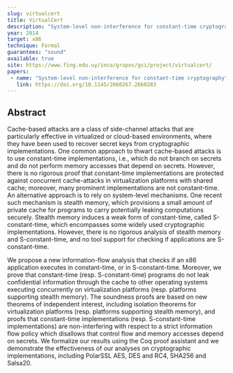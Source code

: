 ```yaml
---
slug: virtualcert
title: VirtualCert
description: "System-level non-interference for constant-time cryptography"
year: 2014
target: x86
technique: Formal
guarantees: "sound"
available: true
site: https://www.fing.edu.uy/inco/grupos/gsi/project/virtualcert/
papers:
 - name: "System-level non-interference for constant-time cryptography"
   link: https://doi.org/10.1145/2660267.2660283
---
```


## Abstract

Cache-based attacks are a class of side-channel attacks that are particularly effective in virtualized or cloud-based environments, where they have been used to recover secret keys from cryptographic implementations. One common approach to thwart cache-based attacks is to use constant-time implementations, i.e., which do not branch on secrets and do not perform memory accesses that depend on secrets. However, there is no rigorous proof that constant-time implementations are protected against concurrent cache-attacks in virtualization platforms with shared cache; moreover, many prominent implementations are not constant-time. An alternative approach is to rely on system-level mechanisms. One recent such mechanism is stealth memory, which provisions a small amount of private cache for programs to carry potentially leaking computations securely. Stealth memory induces a weak form of constant-time, called S-constant-time, which encompasses some widely used cryptographic implementations. However, there is no rigorous analysis of stealth memory and S-constant-time, and no tool support for checking if applications are S-constant-time.

We propose a new information-flow analysis that checks if an x86 application executes in constant-time, or in S-constant-time. Moreover, we prove that constant-time (resp. S-constant-time) programs do not leak confidential information through the cache to other operating systems executing concurrently on virtualization platforms (resp. platforms supporting stealth memory). The soundness proofs are based on new theorems of independent interest, including isolation theorems for virtualization platforms (resp. platforms supporting stealth memory), and proofs that constant-time implementations (resp. S-constant-time implementations) are non-interfering with respect to a strict information flow policy which disallows that control flow and memory accesses depend on secrets. We formalize our results using the Coq proof assistant and we demonstrate the effectiveness of our analyses on cryptographic implementations, including PolarSSL AES, DES and RC4, SHA256 and Salsa20.